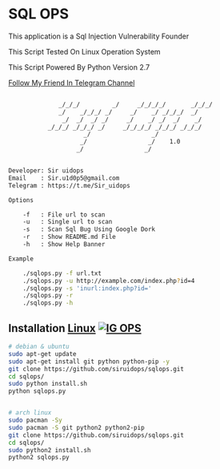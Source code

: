 # SQL OPS
<p>This application is a Sql Injection Vulnerability Founder</p>
<p>This Script Tested On Linux Operation System </p>
<p>This Script Powered By Python Version 2.7</p>

[Follow My Friend In Telegram Channel](https://t.me/softhacking)

```bash

              _/_/_/         _/     _/_/_/_/       _/_/_/
              _/    _/_/_/ _/     _/    _/ _/_/_/  _/
               _/  _/  _/ _/     _/    _/ _/  _/    _/
           _/_/_/ _/_/_/ _/     _/_/_/_/ _/_/_/ _/_/_/
                     _/                 _/
                    _/                 _/    1.0
                   _/                 _/


Developer: Sir uidops
Email    : Sir.u1d0p5@gmail.com
Telegram : https://t.me/Sir_uidops

Options

    -f   : File url to scan
    -u   : Single url to scan
    -s   : Scan Sql Bug Using Google Dork
    -r   : Show README.md File
    -h   : Show Help Banner

Example

    ./sqlops.py -f url.txt
    ./sqlops.py -u http://example.com/index.php?id=4
    ./sqlops.py -s 'inurl:index.php?id='
    ./sqlops.py -r
    ./sqlops.py -h
```

## Installation [Linux](https://wikipedia.org/wiki/Linux) [![IG OPS](http://icons.iconarchive.com/icons/dakirby309/simply-styled/32/OS-Linux-icon.png)](https://fr.wikipedia.org/wiki/Linux)

```bash
# debian & ubuntu
sudo apt-get update
sudo apt-get install git python python-pip -y
git clone https://github.com/siruidops/sqlops.git
cd sqlops/
sudo python install.sh
python sqlops.py


# arch linux
sudo pacman -Sy
sudo pacman -S git python2 python2-pip
git clone https://github.com/siruidops/sqlops.git
cd sqlops/
sudo python2 install.sh
python2 sqlops.py

```

